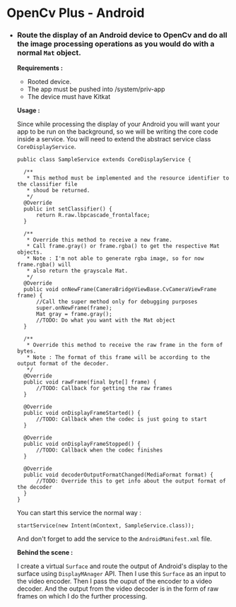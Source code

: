 OpenCv Plus - Android
===================

* ### Route the display of an Android device to OpenCv and do all the image processing operations as you would do with a normal `Mat` object. ###

  **Requirements :**

  - Rooted device.
  - The app must be pushed into /system/priv-app
  - The device must have Kitkat

  **Usage :**

  Since while processing the display of your Android you will want your app to be run on the background, so we will be writing the core code inside a service.
  You will need to extend the abstract service class `CoreDisplayService`.
  ```
  public class SampleService extends CoreDisplayService {

    /**
     * This method must be implemented and the resource identifier to the classifier file
     * shoud be returned.
     */
    @Override
    public int setClassifier() {        
        return R.raw.lbpcascade_frontalface;
    }

    /**
     * Override this method to receive a new frame.
     * Call frame.gray() or frame.rgba() to get the respective Mat objects.
     * Note : I'm not able to generate rgba image, so for now frame.rgba() will
     * also return the grayscale Mat.
     */
    @Override
    public void onNewFrame(CameraBridgeViewBase.CvCameraViewFrame frame) {
        //Call the super method only for debugging purposes
        super.onNewFrame(frame);
        Mat gray = frame.gray();
        //TODO: Do what you want with the Mat object
    }

    /**
     * Override this method to receive the raw frame in the form of bytes.
     * Note : The format of this frame will be according to the output format of the decoder.
     */
    @Override
    public void rawFrame(final byte[] frame) {
        //TODO: Callback for getting the raw frames       
    }

    @Override
    public void onDisplayFrameStarted() {
        //TODO: Callback when the codec is just going to start
    }

    @Override
    public void onDisplayFrameStopped() {
        //TODO: Callback when the codec finishes
    }

    @Override
    public void decoderOutputFormatChanged(MediaFormat format) {
        //TODO: Override this to get info about the output format of the decoder
    }
  }
  ```
  You can start this service the normal way :
  ```
  startService(new Intent(mContext, SampleService.class));
  ```
  And don't forget to add the service to the `AndroidManifest.xml` file.

  **Behind the scene :**

  I create a virtual `Surface` and route the output of Android's display to the surface using `DisplayMAnager` API.
  Then I use this `Surface` as an input to the video encoder. Then I pass the ouput of the encoder to a video decoder.
  And the output from the video decoder is in the form of raw frames on which I do the further processing.
  